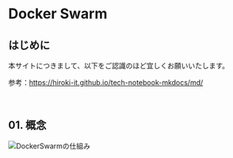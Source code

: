 # Docker Swarm

## はじめに

本サイトにつきまして、以下をご認識のほど宜しくお願いいたします。

参考：https://hiroki-it.github.io/tech-notebook-mkdocs/md/

<br>

## 01. 概念

![DockerSwarmの仕組み](https://raw.githubusercontent.com/hiroki-it/tech-notebook/master/images/DockerSwarmの仕組み.png)


